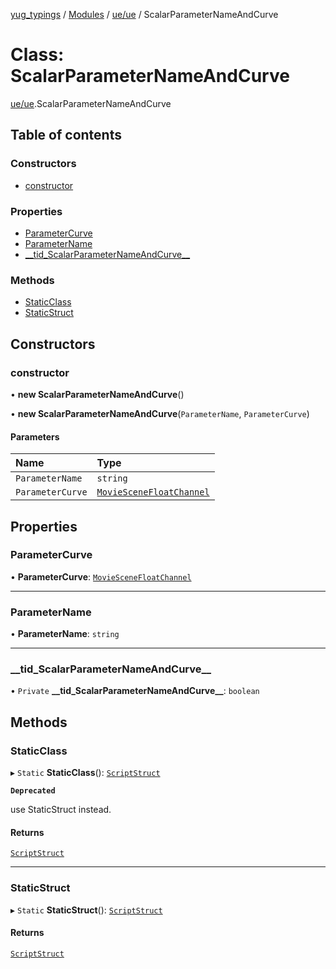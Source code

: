 [yug_typings](../README.md) / [Modules](../modules.md) / [ue/ue](../modules/ue_ue.md) / ScalarParameterNameAndCurve

# Class: ScalarParameterNameAndCurve

[ue/ue](../modules/ue_ue.md).ScalarParameterNameAndCurve

## Table of contents

### Constructors

- [constructor](ue_ue.ScalarParameterNameAndCurve.md#constructor)

### Properties

- [ParameterCurve](ue_ue.ScalarParameterNameAndCurve.md#parametercurve)
- [ParameterName](ue_ue.ScalarParameterNameAndCurve.md#parametername)
- [\_\_tid\_ScalarParameterNameAndCurve\_\_](ue_ue.ScalarParameterNameAndCurve.md#__tid_scalarparameternameandcurve__)

### Methods

- [StaticClass](ue_ue.ScalarParameterNameAndCurve.md#staticclass)
- [StaticStruct](ue_ue.ScalarParameterNameAndCurve.md#staticstruct)

## Constructors

### constructor

• **new ScalarParameterNameAndCurve**()

• **new ScalarParameterNameAndCurve**(`ParameterName`, `ParameterCurve`)

#### Parameters

| Name | Type |
| :------ | :------ |
| `ParameterName` | `string` |
| `ParameterCurve` | [`MovieSceneFloatChannel`](ue_ue.MovieSceneFloatChannel.md) |

## Properties

### ParameterCurve

• **ParameterCurve**: [`MovieSceneFloatChannel`](ue_ue.MovieSceneFloatChannel.md)

___

### ParameterName

• **ParameterName**: `string`

___

### \_\_tid\_ScalarParameterNameAndCurve\_\_

• `Private` **\_\_tid\_ScalarParameterNameAndCurve\_\_**: `boolean`

## Methods

### StaticClass

▸ `Static` **StaticClass**(): [`ScriptStruct`](ue_ue.ScriptStruct.md)

**`Deprecated`**

use StaticStruct instead.

#### Returns

[`ScriptStruct`](ue_ue.ScriptStruct.md)

___

### StaticStruct

▸ `Static` **StaticStruct**(): [`ScriptStruct`](ue_ue.ScriptStruct.md)

#### Returns

[`ScriptStruct`](ue_ue.ScriptStruct.md)
